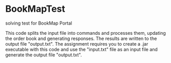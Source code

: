 # BookMapTest
solving test for BookMap Portal


This code splits the input file into commands and processes them, updating the order book and generating responses. 
The results are written to the output file "output.txt". 
The assignment requires you to create a .jar executable with this code and use the "input.txt" file as an input file and generate the output file "output.txt".
